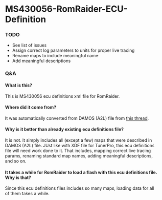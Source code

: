 # MS430056-RomRaider-ECU-Definition

### TODO

* See list of issues
* Assign correct log parameters to units for proper live tracing
* Rename maps to include meaningful name
* Add meaningful descriptions

### Q&A

#### What is this?
This is MS430056 ecu definitions xml file for RomRaider.

#### Where did it come from?
It was automatically converted from DAMOS (A2L) file from [this thread](http://www.romraider.com/forum/viewtopic.php?f=43&t=14111&sid=2396e879abbbaa71987613262ac2d56a).

#### Why is it better than already existing ecu definitions file?
It is not. It simply includes all (except a few) maps that were described in DAMOS (A2L) file. JUst like with XDF file for TunerPro, this ecu definitions file will need work done to it. That includes, mapping correct live tracing params, renaming standard map names, adding meaningful descriptions, and so on.

#### It takes a while for RomRaider to load a flash with this ecu definitions file. Why is that?
Since this ecu definitions files includes so many maps, loading data for all of them takes a while.
